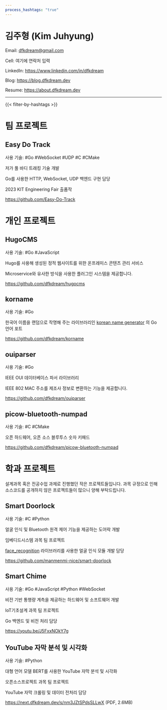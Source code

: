 ```yaml
---
process_hashtags: "true"
---
```


# 김주형 (Kim Juhyung)

Email: dfkdream@gmail.com

Cell: <span contenteditable>여기에 연락처 입력</span>

LinkedIn: https://www.linkedin.com/in/dfkdream

Blog: https://blog.dfkdream.dev

Resume: https://about.dfkdream.dev

---
{{< filter-by-hashtags >}}
# 팀 프로젝트
## Easy Do Track
사용 기술: #Go #WebSocket #UDP #C #CMake 

저가 풀 바디 트래킹 기술 개발

Go를 사용한 HTTP, WebSocket, UDP 백엔드 구현 담당

2023 KIT Engineering Fair 출품작

https://github.com/Easy-Do-Track
# 개인 프로젝트
## HugoCMS
사용 기술: #Go #JavaScript

Hugo를 사용해 생성된 정적 웹사이트를 위한 온프레미스 콘텐츠 관리 서비스

Microservice와 유사한 방식을 사용한 플러그인 시스템을 제공합니다.

https://github.com/dfkdream/hugocms
## korname
사용 기술: #Go

한국어 이름을 랜덤으로 작명해 주는 라이브러리인 [korean name generator](https://github.com/agemor/korean-name-generator) 의 Go 언어 포트

https://github.com/dfkdream/korname
## ouiparser
사용 기술: #Go 

IEEE OUI 데이터베이스 파서 라이브러리

IEEE 802 MAC 주소를 제조사 정보로 변환하는 기능을 제공합니다.

https://github.com/dfkdream/ouiparser
## picow-bluetooth-numpad
사용 기술: #C #CMake

오픈 하드웨어, 오픈 소스 블루투스 숫자 키패드

https://github.com/dfkdream/picow-bluetooth-numpad
# 학과 프로젝트
설계과목 혹은 전공수업 과제로 진행했던 작은 프로젝트들입니다. 과목 규정으로 인해 소스코드를 공개하지 않은 프로젝트들이 많으니 양해 부탁드립니다.
## Smart Doorlock
사용 기술: #C #Python

얼굴 인식 및 Bluetooth 원격 제어 기능을 제공하는 도어락 개발

임베디드시스템 과목 팀 프로젝트

[face_recognition](https://github.com/ageitgey/face_recognition) 라이브러리를 사용한 얼굴 인식 모듈 개발 담당

https://github.com/manmenmi-nice/smart-doorlock
## Smart Chime
사용 기술: #Go #JavaScript #Python #WebSocket 

비전 기반 통행량 계측을 제공하는 하드웨어 및 소프트웨어 개발

IoT기초설계 과목 팀 프로젝트

Go 백엔드 및 비전 처리 담당

https://youtu.be/J5FxxNOkY7g
## YouTube 자막 분석 및 시각화
사용 기술: #Python

대형 언어 모델 BERT를 사용한 YouTube 자막 분석 및 시각화

오픈소스프로젝트 과목 팀 프로젝트

YouTube 자막 크롤링 및 데이터 전처리 담당

https://next.dfkdream.dev/s/nm3JZtSPdsSLLwX (PDF, 2.6MB)